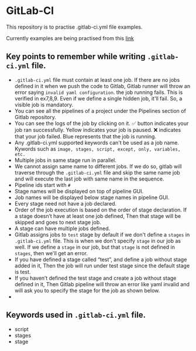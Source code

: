 # GitLab-CI
This repository is to practise .gitlab-ci.yml file examples.

Currently examples are being practised from this [link](https://medium.com/faun/ci-cd-essentials-from-scratch-with-gitlab-61502acf318e)

## Key points to remember while writing `.gitlab-ci.yml` file.
* `.gitlab-ci.yml` file must contain at least one job.  If there are no jobs defined in it when we push the code to Gitlab, Gitlab runner will throw an error saying `invalid yaml configuration`. the job running fails. This is verified in ex7,8,9. Even if we define a single hidden job, it'll fail. So, a visible job is mandatory.
* You can see all the pipelines of a project under the Pipelines section of Gitlab repository.
* You can see the logs of the job by clicking on it. ✅ button indicates your job ran successfully. Yellow indicates your job is paused. ❌ indicates that your job failed. Blue represents that the job is running.
* Any .gitlab-ci.yml supported keywords can't be used as a job name. Kywords such as `image, stages, script, except, only, variables, etc.`
* Multiple jobs in same stage run in parallel.
* We cannot assign same name to different jobs. If we do so, gitlab will traverse through the `.gitlab-ci.yml` file and skip the same name job and will execute the last job with same name in the sequence.
* Pipeline ids start with `#`
* Stage names will be displayed on top of pipeline GUI.
* Job names will be displayed below stage names in pipeline GUI.
* Every stage need not have a job declared.
* Order of the job execution is based on the order of stage declaration. If a stage doesn’t have at least one job defined, Then that stage will be skipped and goes to next stage job.
* A stage can have multiple jobs defined.
* Gitlab assigns jobs to `test` stage by default if we don't define a `stages` in `.gitlab-ci.yml` file. This is when we don't specify `stage` in our job as well. If we define a `stage` in our job, but that `stage` is not defined in `stages`, then we'll get an error.
* If you have defined a stage called “test”, and define a job without stage added in it, Then the job will run under test stage since the default stage is test.
* If you haven’t defined the test stage and create a job without stage defined in it, Then Gitlab pipeline will throw an error like yaml invalid and will ask you to specify the stage for the job as shown below.
*


## Keywords used in `.gitlab-ci.yml`  file.
* script
* stages
* stage
